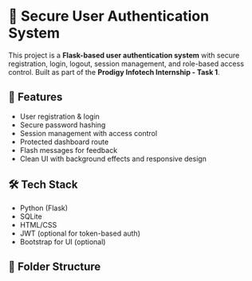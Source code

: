 # 🔐 Secure User Authentication System

This project is a **Flask-based user authentication system** with secure registration, login, logout, session management, and role-based access control. Built as part of the **Prodigy Infotech Internship - Task 1**.

## 🚀 Features

- User registration & login
- Secure password hashing
- Session management with access control
- Protected dashboard route
- Flash messages for feedback
- Clean UI with background effects and responsive design

## 🛠 Tech Stack

- Python (Flask)
- SQLite
- HTML/CSS
- JWT (optional for token-based auth)
- Bootstrap for UI (optional)

## 📂 Folder Structure

